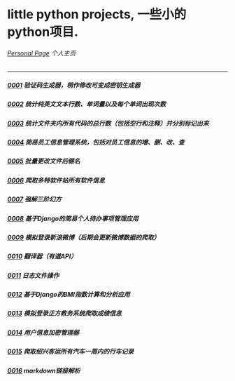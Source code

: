 # little python projects, 一些小的python项目.
###### [Personal Page](https://jeffylu.github.io/) 个人主页

- - -

##### [0001](0001) 验证码生成器，稍作修改可变成密钥生成器    
##### [0002](0002) 统计纯英文文本行数、单词量以及每个单词出现次数    
##### [0003](0003) 统计文件夹内所有代码的总行数（包括空行和注释）并分别标记出来    
##### [0004](0004) 简易员工信息管理系统，包括对员工信息的增、删、改、查    
##### [0005](0005) 批量更改文件后缀名    
##### [0006](0006) 爬取多特软件站所有软件信息    
##### [0007](0007) 强解三阶幻方    
##### [0008](0008) 基于Django的简易个人待办事项管理应用       
##### [0009](0009) 模拟登录新浪微博（后期会更新微博数据的爬取）   
##### [0010](0010) 翻译器（有道API）    
##### [0011](0011) 日志文件操作    
##### [0012](0012) 基于Django的BMI指数计算和分析应用    
##### [0013](0013) 模拟登录正方教务系统爬取成绩信息    
##### [0014](0014) 用户信息加密管理器    
##### [0015](0015) 爬取绍兴客运所有汽车一周内的行车记录    
##### [0016](0016) markdown链接解析